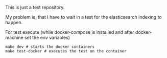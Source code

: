 This is just a test repository.

My problem is, that I have to wait in a test for the elasticsearch indexing to happen.

For test execute (while docker-compose is installed and after docker-machine set the env variables)

	make dev # starts the docker containers
	make test-docker # executes the test on the container

